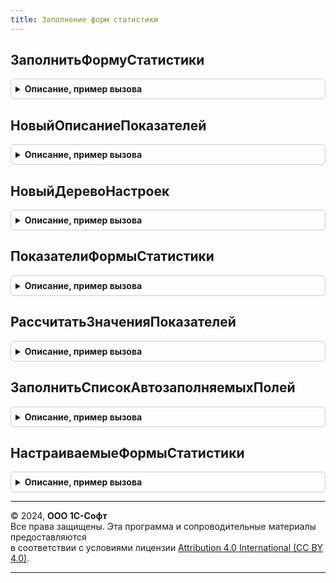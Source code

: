 ```yaml
---
title: Заполнение форм статистики
---
```



## ЗаполнитьФормуСтатистики
<details style="margin: 1em 0; padding: 0.5em; border: 1px solid #ccc; border-radius: 6px;">

<summary style="font-weight: bold; cursor: pointer;">Описание, пример вызова</summary>

```bsl

// Процедура заполняет переданную в виде контейнера структуру данных отчета.
//
// Параметры:
//	- Контейнер         - Структура - модифицируемый параметр; данные отчета которые нужно заполнить.
//	- ИмяОтчета         - Строка    - идентификатор отчета (имя отчета в метаданных).
//	- ИмяРедакцииОтчета - Строка    - идентификатор редакции отчета (имя формы в метаданных).
// 	- ПараметрыОтчета   - Структура - структура параметров отчета, должна содержать ключи:
//		- Организация 						  - СправочникСсылка.Организации.
//		- мДатаНачалаПериодаОтчета 			  - Дата.
//		- мДатаКонцаПериодаОтчета 			  - Дата.
//		- Периодичность			 			  - ПеречислениеСсылка.Периодичность.
//		- АдресВременногоХранилищаРасшифровки - Строка.
//
Процедура ЗаполнитьФормуСтатистики(Контейнер, Знач ИмяОтчета, Знач ИмяРедакцииОтчета, ПараметрыОтчета) Экспорт
```

Пример вызова
```bsl
ЗаполнениеФормСтатистики.ЗаполнитьФормуСтатистики(Контейнер, ИмяОтчета, ИмяРедакцииОтчета, ПараметрыОтчета) 
```
</details>

## НовыйОписаниеПоказателей
<details style="margin: 1em 0; padding: 0.5em; border: 1px solid #ccc; border-radius: 6px;">

<summary style="font-weight: bold; cursor: pointer;">Описание, пример вызова</summary>

```bsl

// Инициализирует коллекцию с описаниями показателей.
// Возвращаемое значение:
//	- ТаблицаЗначений:
//	* ИмяПоля - Строка -Имя поля. Как правило, начинается с символа "П" и содержит 13 знаков.
//	* ОбъектНаблюдения - СправочникСсылка.ОбъектыСтатистическогоНаблюдения -
//		Объект наблюдения источник информации для заполнения показателя.
//	* ИсточникДанных - ПеречислениеСсылка.ИсточникиДанныхСтатистическихПоказателей -
//		Свойство настраиваемого объекта наблюдения.
//	* Характеристика - Строка - Характеристика объекта наблюдения.
//	* ОбщаяНастройка - Строка - Свойство объекта наблюдения, XML-представление настройки (отбора),
//		заданного для объекта наблюдения.
//	* Настройка - Строка - Свойство объекта наблюдения, XML-представление пользовательской настройки.
//	* Детализировать - Булево - Некоторые объекты могут характеризоваться списком показателей.
//	* Аналитика - ТипыКлассификаторов - Значение элемента списка, характеризующего объект.
//	* Организация - СправочникСсылка.Организации - Организация по данным которой предполагается заполнения.
//	* НачалоПериода - Дата - Дата начала периода за который нужно выбирать данные.
//	* КонецПериода - Дата - Дата конца периода за который нужно выбирать данные.
//	* ДополнительныйАлгоритм - ПеречислениеСсылка.ДополнительныеАлгоритмыЗаполненияФормСтатистики -
//		Дополнительный алгоритм который должен быть применен до или после расчета.
//	* Группировка - Булево - Признак того что, значения этого показателя должны быть сгруппированы.
//	* Значение - Число,Строка - Значение показателя.
//	* НаименованиеПоказателя - Строка -Наименование статистического показателя.
//	* ДеревоНастроек - ТаблицаЗначений - Иерархия настроек примененных для получения показателя.
//	* ПримененнаяНастройка - Строка - Итоговая настройка которая была применена.
//	* Используется - Булево - Определяет, используется ли показатель для заполнения.
//	* НастройкаИзДополнительныхАлгоритмов - Строка - Свойство объекта наблюдения, добавленное дополнительным алгоритмом.
//
Функция НовыйОписаниеПоказателей() Экспорт
```

Пример вызова
```bsl
Результат = ЗаполнениеФормСтатистики.НовыйОписаниеПоказателей() 
```
</details>

## НовыйДеревоНастроек
<details style="margin: 1em 0; padding: 0.5em; border: 1px solid #ccc; border-radius: 6px;">

<summary style="font-weight: bold; cursor: pointer;">Описание, пример вызова</summary>

```bsl

// Инициализирует коллекцию с описаниями настроек.
//	Возвращаемое значение:
//	ТаблицаЗначений:
//	* ОбъектНаблюдения - СправочникСсылка.ОбъектыСтатистическогоНаблюдения - Объект наблюдения.
//	* Отбор - Строка - XML-представление отбора.
//	* ГруппаНастроек - Число - Определяет группу настроек, в которую будет выведен отбор: 1 - "Настройки заполнения", 2 - "Предопределенные настройки".
//	* Аналитика - СправочникСсылка.КлассификаторВидовЭкономическойДеятельности,
//		СправочникСсылка.КлассификаторПродукцииПоВидамДеятельности,
//		СправочникСсылка.КлассификаторУслугНаселению,
//		Строка - Значение элемента списка, характеризующего объект.
//
Функция НовыйДеревоНастроек() Экспорт
```

Пример вызова
```bsl
Результат = ЗаполнениеФормСтатистики.НовыйДеревоНастроек() 
```
</details>

## ПоказателиФормыСтатистики
<details style="margin: 1em 0; padding: 0.5em; border: 1px solid #ccc; border-radius: 6px;">

<summary style="font-weight: bold; cursor: pointer;">Описание, пример вызова</summary>

```bsl

// Возвращает коллекцию показателей формы статистики.
// Параметры:
//	ИмяОтчета - Строка - Идентификатор регламентированного отчета (например: РегламентированныйОтчетСтатистикаФормаП1).
//	ИмяРедакцииОтчета - Строка- Идентификатор редакции регламентированного отчета отчета (например: ФормаОтчета2016Кв1).
//	Организация - СправочникСсылка.Организации - Организация для которой будут получены настройки показателей.
//	НачалоПериода - Дата - Дата начала периода отчета.
//	КонецПериода - Дата - Дата конца отчетного периода.
//	Периодичность - ПеречислениеСсылка.Периодичность - Периодичность отчета.
// Возвращаемое значение:
// ТаблицаЗначений - Коллекция показателей формы статистики с необходимыми настройками, подробнее см. НовыйОписаниеПоказателей().
//
Функция ПоказателиФормыСтатистики(ИмяОтчета, ИмяРедакцииОтчета, Организация, НачалоПериода, КонецПериода, Периодичность) Экспорт
```

Пример вызова
```bsl
Результат = ЗаполнениеФормСтатистики.ПоказателиФормыСтатистики(ИмяОтчета, ИмяРедакцииОтчета, Организация, НачалоПериода, КонецПериода, Периодичность) 
```
</details>

## РассчитатьЗначенияПоказателей
<details style="margin: 1em 0; padding: 0.5em; border: 1px solid #ccc; border-radius: 6px;">

<summary style="font-weight: bold; cursor: pointer;">Описание, пример вызова</summary>

```bsl

// Рассчитывает значения статистических показателей - заполняет колонку Значение в переданной таблице.
//
// Параметры:
//	Показатели 						 	 - ТаблицаЗначений - данные, которые нужно рассчитать.
//              							Структура таблицы описана в НовыйОписаниеПоказателей().
//  ТаблицаРасшифровки					 - заполняется при выполнении алгоритма, предназначена для передачи даннных между разными его частями.
//											Структура таблицы описана в ЗаполнениеРасшифровкаРегламентированнойОтчетности.ДобавитьСтрокуРасшифровки().
//  ПараметрыОтчета						 - Структура - структура параметров отчета.
//  ОтборПоОбособленнымПодразделениям	 - ОтборКомпоновкиДанных или Неопределено - отбор, добавляемый в настройки отбора всех показателей
//
Процедура РассчитатьЗначенияПоказателей(Показатели, ТаблицаРасшифровки, ПараметрыОтчета, ОтборПоОбособленнымПодразделениям = Неопределено) Экспорт
```

Пример вызова
```bsl
ЗаполнениеФормСтатистики.РассчитатьЗначенияПоказателей(Показатели, ТаблицаРасшифровки, ПараметрыОтчета, ОтборПоОбособленнымПодразделениям);
```
</details>

## ЗаполнитьСписокАвтозаполняемыхПолей
<details style="margin: 1em 0; padding: 0.5em; border: 1px solid #ccc; border-radius: 6px;">

<summary style="font-weight: bold; cursor: pointer;">Описание, пример вызова</summary>

```bsl

// Заполняет список полей формы, заполняемых автоматически.
//
// Параметры:
// 	ЗаполняемыеПоля   - Структура - коллекция полей в формате БРО (дополняется элементами).
//	ИмяОтчета         - Строка - имя отчета в метаданных.
//  ИмяРедакцииОтчета - Строка - имя формы отчета в метаданных.
//  Период            - Дата - Дата, по которой определяется список "сезонных" полей - тех, которые нужно заполнять не в каждом периоде.
//
Процедура ЗаполнитьСписокАвтозаполняемыхПолей(ЗаполняемыеПоля, Знач ИмяОтчета, ИмяРедакцииОтчета, Период) Экспорт
```

Пример вызова
```bsl
ЗаполнениеФормСтатистики.ЗаполнитьСписокАвтозаполняемыхПолей(ЗаполняемыеПоля, ИмяОтчета, ИмяРедакцииОтчета, Период) 
```
</details>

## НастраиваемыеФормыСтатистики
<details style="margin: 1em 0; padding: 0.5em; border: 1px solid #ccc; border-radius: 6px;">

<summary style="font-weight: bold; cursor: pointer;">Описание, пример вызова</summary>

```bsl

// Возвращает список форм статистики для которых может быть выполнена настройка заполнения.
// Параметры:
//	Отбор - Структура - Поля отбора форм статистики:
//	* ИмяОтчета - Строка - Имя регламентированного отчета.
//	* ИмяФормы - Строка - Версия формы регламентированного отчета.
// Возвращаемое значение:
//	ТаблицаЗначений:
//	* ИмяРегламентированногоОтчета - Строка - Имя регламентированного отчета.
//	* ФормаСтатистики - СправочникСсылка.ФормыСтатистики - Форма статистики.
//
Функция НастраиваемыеФормыСтатистики(Знач Отбор = Неопределено) Экспорт
```

Пример вызова
```bsl
Результат = ЗаполнениеФормСтатистики.НастраиваемыеФормыСтатистики(Отбор);
```
</details>

---

© 2024, **ООО 1С-Софт**  
Все права защищены. Эта программа и сопроводительные материалы предоставляются  
в соответствии с условиями лицензии [Attribution 4.0 International (CC BY 4.0)](https://creativecommons.org/licenses/by/4.0/legalcode).

---

